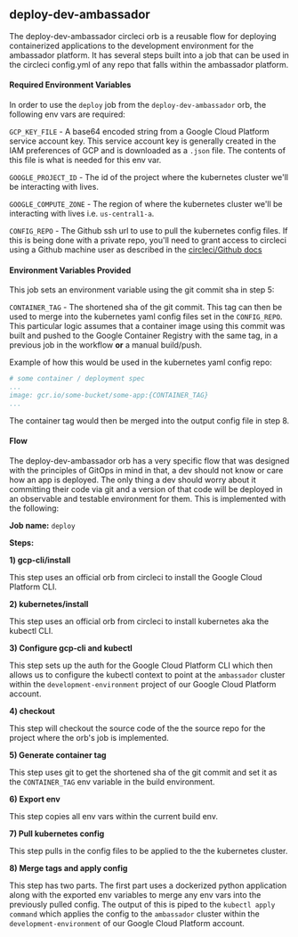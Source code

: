 ## deploy-dev-ambassador

The deploy-dev-ambassador circleci orb is a reusable flow for deploying containerized applications to the development environment for the ambassador platform. It has several steps built into a job that can be used in the circleci config.yml of any repo that falls within the ambassador platform.

#### Required Environment Variables

In order to use the `deploy` job from the `deploy-dev-ambassador` orb, the following env vars are required:

`GCP_KEY_FILE` - A base64 encoded string from a Google Cloud Platform service account key. This service account key is generally created in the IAM preferences of GCP and is downloaded as a `.json` file. The contents of this file is what is needed for this env var.

`GOOGLE_PROJECT_ID` - The id of the project where the kubernetes cluster we'll be interacting with lives.

`GOOGLE_COMPUTE_ZONE` - The region of where the kubernetes cluster we'll be interacting with lives i.e. `us-central1-a`.

`CONFIG_REPO` - The Github ssh url to use to pull the kubernetes config files. If this is being done with a private repo, you'll need to grant access to circleci using a Github machine user as described in the [circleci/Github docs](https://circleci.com/docs/2.0/gh-bb-integration/#creating-a-machine-user)

#### Environment Variables Provided

This job sets an environment variable using the git commit sha in step 5:

`CONTAINER_TAG` - The shortened sha of the git commit. This tag can then be used to merge into the kubernetes yaml config files set in the `CONFIG_REPO`. This particular logic assumes that a container image using this commit was built and pushed to the Google Container Registry with the same tag, in a previous job in the workflow **or** a manual build/push.

Example of how this would be used in the kubernetes yaml config repo:

```yaml
# some container / deployment spec 
...
image: gcr.io/some-bucket/some-app:{CONTAINER_TAG}
...
```

The container tag would then be merged into the output config file in step 8.


#### Flow
The deploy-dev-ambassador orb has a very specific flow that was designed with the principles of GitOps in mind in that, a dev should not know or care how an app is deployed. The only thing a dev should worry about it committing their code via git and a version of that code will be deployed in an observable and testable environment for them. This is implemented with the following:

**Job name:** `deploy`

**Steps:**

**1) gcp-cli/install**

This step uses an official orb from circleci to install the Google Cloud Platform CLI.

**2) kubernetes/install**

This step uses an official orb from circleci to install kubernetes aka the kubectl CLI.

**3) Configure gcp-cli and kubectl**

This step sets up the auth for the Google Cloud Platform CLI which then allows us to configure the kubectl context to point at the `ambassador` cluster within the `development-environment` project of our Google Cloud Platform account.

**4) checkout**

This step will checkout the source code of the the source repo for the project where the orb's job is implemented.

**5) Generate container tag**

This step uses git to get the shortened sha of the git commit and set it as the `CONTAINER_TAG` env variable in the build environment.

**6) Export env**

This step copies all env vars within the current build env.

**7) Pull kubernetes config**

This step pulls in the config files to be applied to the the kubernetes cluster.

**8) Merge tags and apply config**

This step has two parts. The first part uses a dockerized python application along with the exported env variables to merge any env vars into the previously pulled config. The output of this is piped to the `kubectl apply command` which applies the config to the `ambassador` cluster within the `development-environment` of our Google Cloud Platform account.

